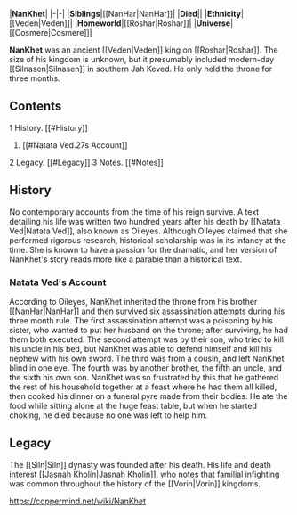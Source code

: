 |**NanKhet**|
|-|-|
|**Siblings**|[[NanHar\|NanHar]]|
|**Died**||
|**Ethnicity**|[[Veden\|Veden]]|
|**Homeworld**|[[Roshar\|Roshar]]|
|**Universe**|[[Cosmere\|Cosmere]]|

**NanKhet** was an ancient [[Veden\|Veden]] king on [[Roshar\|Roshar]]. The size of his kingdom is unknown, but it presumably included modern-day [[Silnasen\|Silnasen]] in southern Jah Keved. He only held the throne for three months.

## Contents

1 History. [[#History]] 

1. [[#Natata Ved.27s Account]] 


2 Legacy. [[#Legacy]] 
3 Notes. [[#Notes]] 


## History
No contemporary accounts from the time of his reign survive. A text detailing his life was written two hundred years after his death by [[Natata Ved\|Natata Ved]], also known as Oileyes. Although Oileyes claimed that she performed rigorous research, historical scholarship was in its infancy at the time. She is known to have a passion for the dramatic, and her version of NanKhet's story reads more like a parable than a historical text.

### Natata Ved's Account
According to Oileyes, NanKhet inherited the throne from his brother [[NanHar\|NanHar]] and then survived six assassination attempts during his three month rule. The first assassination attempt was a poisoning by his sister, who wanted to put her husband on the throne; after surviving, he had them both executed. The second attempt was by their son, who tried to kill his uncle in his bed, but NanKhet was able to defend himself and kill his nephew with his own sword. The third was from a cousin, and left NanKhet blind in one eye. The fourth was by another brother, the fifth an uncle, and the sixth his own son.
NanKhet was so frustrated by this that he gathered the rest of his household together at a feast where he had them all killed, then cooked his dinner on a funeral pyre made from their bodies. He ate the food while sitting alone at the huge feast table, but when he started choking, he died because no one was left to help him.

## Legacy
The [[Siln\|Siln]] dynasty was founded after his death.
His life and death interest [[Jasnah Kholin\|Jasnah Kholin]], who notes that familial infighting was common throughout the history of the [[Vorin\|Vorin]] kingdoms.



https://coppermind.net/wiki/NanKhet
